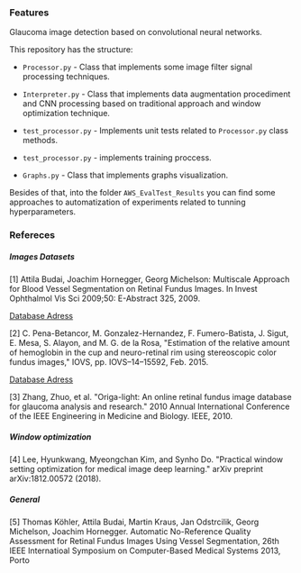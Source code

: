 ### Features

Glaucoma image detection based on convolutional neural networks.

This repository has the structure:

- `Processor.py` - Class that implements some image filter signal processing techniques.

- `Interpreter.py` - Class that implements data augmentation procediment and CNN processing based on traditional approach and window optimization technique. 

- `test_processor.py` - Implements unit tests related to `Processor.py` class methods.

- `test_processor.py` - implements training proccess.

- `Graphs.py` - Class that implements graphs visualization.

Besides of that, into the folder `AWS_EvalTest_Results` you can find some approaches to automatization of experiments related to tunning hyperparameters.

### Refereces

##### Images Datasets

[1] Attila Budai, Joachim Hornegger, Georg Michelson: Multiscale Approach for Blood Vessel Segmentation on Retinal Fundus Images. In Invest Ophthalmol Vis Sci 2009;50: E-Abstract 325, 2009.

[Database Adress](https://www5.cs.fau.de/research/data/fundus-images/)


[2] C. Pena-Betancor, M. Gonzalez-Hernandez, F. Fumero-Batista, J. Sigut, E. Mesa, S. Alayon, and M. G. de la Rosa,
"Estimation of the relative amount of hemoglobin in the cup and neuro-retinal rim using stereoscopic color fundus images," IOVS, pp. IOVS–14–15592, Feb. 2015.

[Database Adress](http://medimrg.webs.ull.es/research/retinal-imaging/rim-one/)

[3] Zhang, Zhuo, et al. "Origa-light: An online retinal fundus image database for glaucoma analysis and research." 2010 Annual International Conference of the IEEE Engineering in Medicine and Biology. IEEE, 2010.

##### Window optimization

[4] Lee, Hyunkwang, Myeongchan Kim, and Synho Do. "Practical window setting optimization for medical image deep learning." arXiv preprint arXiv:1812.00572 (2018).

##### General

[5] Thomas Köhler, Attila Budai, Martin Kraus, Jan Odstrcilik, Georg Michelson, Joachim Hornegger. Automatic No-Reference Quality Assessment for Retinal Fundus Images Using Vessel Segmentation, 26th IEEE Internatioal Symposium on Computer-Based Medical Systems 2013, Porto

